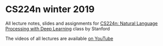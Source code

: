 # CS224n winter 2019

All lecture notes, slides and assignments for [CS224n: Natural Language Processing with Deep Learning](http://web.stanford.edu/class/cs224n/) class by Stanford

The videos of all lectures are available [on YouTube](https://www.youtube.com/playlist?list=PLoROMvodv4rOhcuXMZkNm7j3fVwBBY42z)
